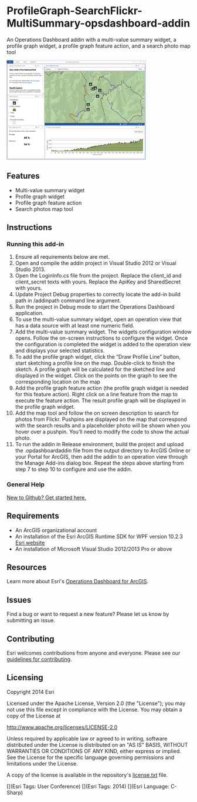 ProfileGraph-SearchFlickr-MultiSummary-opsdashboard-addin
=========================================================

An Operations Dashboard addin with a multi-value summary widget, a profile graph widget, a profile graph feature action, and a search photo map tool

![Using the Addin in Operations Dashboard](ProfileGraph-SearchFlickr-MultiSummary.png)

## Features
 
* Multi-value summary widget 
* Profile graph widget
* Profile graph feature action 
* Search photos map tool

## Instructions

### Running this add-in
1. Ensure all requirements below are met.
2. Open and compile the addin project in Visual Studio 2012 or Visual Studio 2013.
3. Open the LoginInfo.cs file from the project. Replace the client_id and client_secret texts with yours. Replace the ApiKey and SharedSecret with yours.
4. Update Project Debug properties to correctly locate the add-in build path in /addinpath command line argument.
5. Run the project in Debug mode to start the Operations Dashboard application.
6. To use the multi-value summary widget, open an operation view that has a data source with at least one numeric field.
7. Add the multi-value summary widget. The widgets configuration window opens. Follow the on-screen instructions to configure the widget. Once the configuration is completed the widget is added to the operation view and displays your selected statistics.
8. To add the profile graph widget, click the “Draw Profile Line” button, start sketching a profile line on the map. Double-click to finish the sketch. A profile graph will be calculated for the sketched line and displayed in the widget. Click on the points on the graph to see the corresponding location on the map
9. Add the profile graph feature action (the profile graph widget is needed for this feature action). Right click on a line feature from the map to execute the feature action. The result profile graph will be displayed in the profile graph widget. 
10. Add the map tool and follow the on screen description to search for photos from Flickr. Pushpins are displayed on the map that correspond with the search results and a placeholder photo will be shown when you hover over a pushpin. You’ll need to modify the code to show the actual photo.
11. To run the addin in Release environment, build the project and upload the .opdashboardaddin file from the output directory to ArcGIS Online or your Portal for ArcGIS, then add the addin to an operation view through the Manage Add-ins dialog box. Repeat the steps above starting from step 7 to step 10 to configure and use the addin.

### General Help
[New to Github? Get started here.](http://htmlpreview.github.com/?https://github.com/Esri/esri.github.com/blob/master/help/esri-getting-to-know-github.html)

## Requirements
* An ArcGIS organizational account
* An installation of the Esri ArcGIS Runtime SDK for WPF version 10.2.3 [Esri website](http://resources.arcgis.com/en/communities/runtime-wpf/)
* An installation of Microsoft Visual Studio 2012/2013 Pro or above


## Resources

Learn more about Esri's [Operations Dashboard for ArcGIS](http://www.esri.com/software/arcgis/arcgisonline/features/operations-dashboard).

## Issues

Find a bug or want to request a new feature?  Please let us know by submitting an issue.

## Contributing

Esri welcomes contributions from anyone and everyone. Please see our [guidelines for contributing](https://github.com/esri/contributing).

## Licensing

Copyright 2014 Esri

Licensed under the Apache License, Version 2.0 (the "License");
you may not use this file except in compliance with the License.
You may obtain a copy of the License at

   http://www.apache.org/licenses/LICENSE-2.0
         
Unless required by applicable law or agreed to in writing, software
distributed under the License is distributed on an "AS IS" BASIS,
WITHOUT WARRANTIES OR CONDITIONS OF ANY KIND, either express or implied.
See the License for the specific language governing permissions and
limitations under the License.
                                 
A copy of the license is available in the repository's
[license.txt](license.txt) file.
                                                                  
[](Esri Tags: User Conference)
[](Esri Tags: 2014)
[](Esri Language: C-Sharp)
                                                                                                               
                                                                                                                                                            
                                                                                                                                                            

